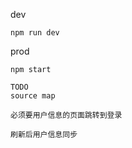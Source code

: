 dev
```
npm run dev
```

prod
```
npm start
```

```
TODO
source map

必须要用户信息的页面跳转到登录

刷新后用户信息同步
```





